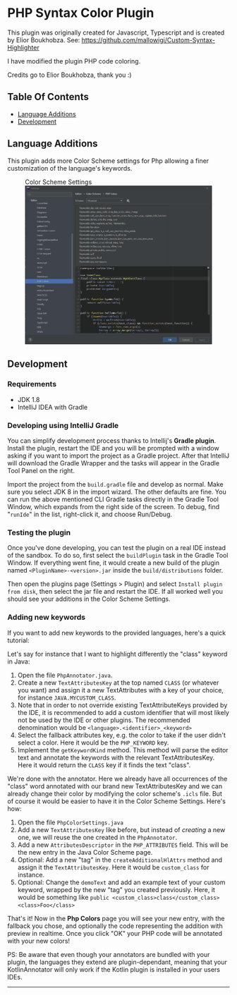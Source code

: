 # PHP Syntax Color Plugin

This plugin was originally created for Javascript, Typescript and is created by Elior Boukhobza.
See: https://github.com/mallowigi/Custom-Syntax-Highlighter

I have modified the plugin PHP code coloring.

Credits go to Elior Boukhobza, thank you :)

## Table Of Contents
* [Language Additions](#language-additions)
* [Development](#development)

## Language Additions

This plugin adds more Color Scheme settings for Php allowing a finer customization of the language's keywords.

<figure>
<figcaption>Color Scheme Settings</figcaption>
<img src="/docs/settings.png" alt="Color Scheme Settings">
</figure>

## Development

### Requirements

* JDK 1.8
* IntelliJ IDEA with Gradle

### Developing using IntelliJ Gradle

You can simplify development process thanks to Intellij's **Gradle plugin**. Install the plugin, restart the IDE and you will be prompted with a window asking if you want to import the project as a Gradle project. After that IntelliJ will download the Gradle Wrapper and the tasks will appear in the Gradle Tool Panel on the right.

Import the project from the `build.gradle` file and develop as normal.  Make sure you select JDK 8 in the import wizard.  The other defaults are fine.  You can run the above mentioned CLI Gradle tasks directly in the Gradle Tool Window, which expands from the right side of the screen.  To debug, find "`runIde`" in the list, right-click it, and choose Run/Debug.

### Testing the plugin

Once you've done developing, you can test the plugin on a real IDE instead of the sandbox. To do so, first select the `buildPlugin` task in the Gradle Tool Window. If everything went fine, it would create a new build of the plugin named `<PluginName>-<version>.jar` inside the `build/distributions` folder.

Then open the plugins page (Settings > Plugin) and select `Install plugin from disk`, then select the jar file and restart the IDE. If all worked well you should see your additions in the Color Scheme Settings.

### Adding new keywords

If you want to add new keywords to the provided languages, here's a quick tutorial:

Let's say for instance that I want to highlight differently the "class" keyword in Java:
1. Open the file `PhpAnnotator.java`.
2. Create a new `TextAttributesKey` at the top named `CLASS` (or whatever you want) and assign it a new TextAttributes with a key of your choice, for instance `JAVA.MYCUSTOM_CLASS`.
3. Note that in order to not override existing TextAttributeKeys provided by the IDE, it is recommended to add a custom identifier that will most likely not be used by the IDE or other plugins. The recommended denomination would be `<language>.<identifier>_<keyword>`
4. Select the fallback attributes key, e.g. the color to take if the user didn't select a color. Here it would be the `PHP_KEYWORD` key.
5. Implement the `getKeywordKind` method. This method will parse the editor text and annotate the keywords with the relevant TextAttributesKey. Here it would return the `CLASS` key if it finds the text "class".

We're done with the annotator. Here we already have all occurrences of the "class" word annotated with our brand new TextAttributesKey and we can already change their color by modifying the color scheme's `.icls` file. But of course it would be easier to have it in the Color Scheme Settings. Here's how:

1. Open the file `PhpColorSettings.java`
2. Add a new `TextAttributesKey` like before, but instead of _creating_ a new one, we will reuse the one created in the `PhpAnnotator`.
3. Add a new `AttributesDescriptor` in the `PHP_ATTRIBUTES` field. This will be the new entry in the Java Color Scheme page.
4. Optional: Add a new "tag" in the `createAdditionalHlAttrs` method and assign it the `TextAttributesKey`. Here it would be `custom_class` for instance.
5. Optional: Change the `demoText` and add an example text of your custom keyword, wrapped by the new "tag" you created previously. Here, it would be something like `public <custom_class>class</custom_class> <class>Foo</class>`

That's it! Now in the __Php Colors__ page you will see your new entry, with the fallback you chose, and optionally the code representing the addition with preview in realtime. Once you click "OK" your PHP code will be annotated with your new colors!

PS: Be aware that even though your annotators are bundled with your plugin, the languages they extend are plugin-dependant, meaning that your KotlinAnnotator will only work if the Kotlin plugin is installed in your users IDEs.

--------------------
